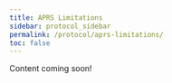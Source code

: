 ```yaml
---
title: APRS Limitations
sidebar: protocol_sidebar
permalink: /protocol/aprs-limitations/
toc: false
---
```


Content coming soon!
